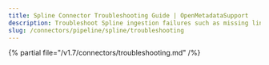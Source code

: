 ```yaml
---
title: Spline Connector Troubleshooting Guide | OpenMetadataSupport
description: Troubleshoot Spline ingestion failures such as missing lineage graph, metadata gaps, or Spark incompatibilities.
slug: /connectors/pipeline/spline/troubleshooting
---
```


{% partial file="/v1.7/connectors/troubleshooting.md" /%}
